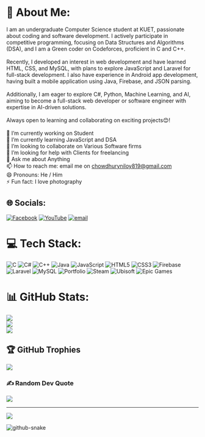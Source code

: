 
# 💫 About Me:
I am an undergraduate Computer Science student at KUET, passionate about coding and software development. I actively participate in competitive programming, focusing on Data Structures and Algorithms (DSA), and I am a Green coder on Codeforces, proficient in C and C++.<br><br>Recently, I developed an interest in web development and have learned HTML, CSS, and MySQL, with plans to explore JavaScript and Laravel for full-stack development. I also have experience in Android app development, having built a mobile application using Java, Firebase, and JSON parsing.<br><br>Additionally, I am eager to explore C#, Python, Machine Learning, and AI, aiming to become a full-stack web developer or software engineer with expertise in AI-driven solutions.<br><br>Always open to learning and collaborating on exciting projects😊!<br><br>🔭 I’m currently working on Student<br>🌱 I’m currently learning JavaScript and DSA<br>👯 I’m looking to collaborate on Various Software firms<br>🤔 I’m looking for help with Clients for freelancing<br>💬 Ask me about Anything<br>📫 How to reach me: email me on chowdhuryniloy819@gmail.com<br>😄 Pronouns: He / Him<br>⚡ Fun fact: I love photography


## 🌐 Socials:
[![Facebook](https://img.shields.io/badge/Facebook-%231877F2.svg?logo=Facebook&logoColor=white)](https://facebook.com/নিলয়  ) [![YouTube](https://img.shields.io/badge/YouTube-%23FF0000.svg?logo=YouTube&logoColor=white)](https://youtube.com/@UCce4i3fdy7J5wIaxSemH57A) [![email](https://img.shields.io/badge/Email-D14836?logo=gmail&logoColor=white)](mailto:chowdhuryniloy819@gmail.com) 

# 💻 Tech Stack:
![C](https://img.shields.io/badge/c-%2300599C.svg?style=for-the-badge&logo=c&logoColor=white) ![C#](https://img.shields.io/badge/c%23-%23239120.svg?style=for-the-badge&logo=csharp&logoColor=white) ![C++](https://img.shields.io/badge/c++-%2300599C.svg?style=for-the-badge&logo=c%2B%2B&logoColor=white) ![Java](https://img.shields.io/badge/java-%23ED8B00.svg?style=for-the-badge&logo=openjdk&logoColor=white) ![JavaScript](https://img.shields.io/badge/javascript-%23323330.svg?style=for-the-badge&logo=javascript&logoColor=%23F7DF1E) ![HTML5](https://img.shields.io/badge/html5-%23E34F26.svg?style=for-the-badge&logo=html5&logoColor=white) ![CSS3](https://img.shields.io/badge/css3-%231572B6.svg?style=for-the-badge&logo=css3&logoColor=white) ![Firebase](https://img.shields.io/badge/firebase-%23039BE5.svg?style=for-the-badge&logo=firebase) ![Laravel](https://img.shields.io/badge/laravel-%23FF2D20.svg?style=for-the-badge&logo=laravel&logoColor=white) ![MySQL](https://img.shields.io/badge/mysql-4479A1.svg?style=for-the-badge&logo=mysql&logoColor=white) ![Portfolio](https://img.shields.io/badge/Portfolio-%23000000.svg?style=for-the-badge&logo=firefox&logoColor=#FF7139) ![Steam](https://img.shields.io/badge/steam-%23000000.svg?style=for-the-badge&logo=steam&logoColor=white) ![Ubisoft](https://img.shields.io/badge/Ubisoft-%23F5F5F5.svg?style=for-the-badge&logo=Ubisoft&logoColor=black) ![Epic Games](https://img.shields.io/badge/epicgames-%23313131.svg?style=for-the-badge&logo=epicgames&logoColor=white)
# 📊 GitHub Stats:
![](https://github-readme-stats.vercel.app/api?username=CodingABoveHEAd&theme=dark&hide_border=false&include_all_commits=true&count_private=false)<br/>
![](https://github-readme-streak-stats.herokuapp.com/?user=CodingABoveHEAd&theme=dark&hide_border=false)<br/>
![](https://github-readme-stats.vercel.app/api/top-langs/?username=CodingABoveHEAd&theme=dark&hide_border=false&include_all_commits=true&count_private=false&layout=compact)

## 🏆 GitHub Trophies
![](https://github-profile-trophy.vercel.app/?username=CodingABoveHEAd&theme=radical&no-frame=false&no-bg=true&margin-w=4)

### ✍️ Random Dev Quote
![](https://quotes-github-readme.vercel.app/api?type=horizontal&theme=radical)


---
[![](https://visitcount.itsvg.in/api?id=CodingABoveHEAd&icon=0&color=0)](https://visitcount.itsvg.in)

<picture>
  <source media="(prefers-color-scheme: dark)" srcset="https://raw.githubusercontent.com/CodingABoveHEAd/CodingABoveHEAd/output/github-snake-dark.svg" />
  <source media="(prefers-color-scheme: light)" srcset="https://raw.githubusercontent.com/CodingABoveHEAd/CodingABoveHEAd/output/github-snake.svg" />
  <img alt="github-snake" src="https://raw.githubusercontent.com/CodingABoveHEAd/tobiasmCodingABoveHEAd/output/github-snake.svg" />
</picture>
